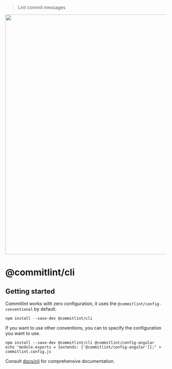 > Lint commit messages

<p align="center">
  <img width="750" src="https://conventional-changelog.github.io/commitlint/assets/commitlint.svg">
</p>

# @commitlint/cli

## Getting started

Commitlint works with zero configuration, it uses the `@commitlint/config-conventional` by default.

```
npm install --save-dev @commitlint/cli
```

If you want to use other conventions, you can to specify the configuration you want to use.

```
npm install --save-dev @commitlint/cli @commitlint/config-angular
echo "module.exports = {extends: ['@commitlint/config-angular']};" > commitlint.config.js
```

Consult [docs/cli](https://conventional-changelog.github.io/commitlint/#/reference-cli) for comprehensive documentation.
